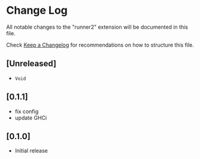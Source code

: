 # Change Log

All notable changes to the "runner2" extension will be documented in this file.

Check [Keep a Changelog](http://keepachangelog.com/) for recommendations on how to structure this file.

## [Unreleased]

- `Void`

## [0.1.1]

- fix config
- update GHCi

## [0.1.0]

- Initial release
